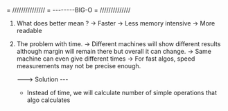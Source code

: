 = ///////////////
= --------BIG-O
= //////////////

1. What does better mean ?
   -> Faster
   -> Less memory intensive
   -> More readable

2. The problem with time.
   -> Different machines will show different results although margin will remain there but overall it can change.
   -> Same machine can even give different times
   -> For fast algos, speed measurements may not be precise enough.

   ---> Solution ---

   - Instead of time, we will calculate number of simple operations that algo calculates
